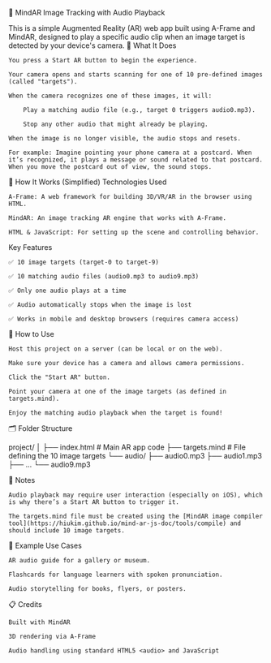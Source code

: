 📱 MindAR Image Tracking with Audio Playback

This is a simple Augmented Reality (AR) web app built using A-Frame and MindAR, designed to play a specific audio clip when an image target is detected by your device's camera.
🧠 What It Does

    You press a Start AR button to begin the experience.

    Your camera opens and starts scanning for one of 10 pre-defined images (called "targets").

    When the camera recognizes one of these images, it will:

        Play a matching audio file (e.g., target 0 triggers audio0.mp3).

        Stop any other audio that might already be playing.

    When the image is no longer visible, the audio stops and resets.

    For example: Imagine pointing your phone camera at a postcard. When it’s recognized, it plays a message or sound related to that postcard. When you move the postcard out of view, the sound stops.

🔧 How It Works (Simplified)
Technologies Used

    A-Frame: A web framework for building 3D/VR/AR in the browser using HTML.

    MindAR: An image tracking AR engine that works with A-Frame.

    HTML & JavaScript: For setting up the scene and controlling behavior.

Key Features

    ✅ 10 image targets (target-0 to target-9)

    ✅ 10 matching audio files (audio0.mp3 to audio9.mp3)

    ✅ Only one audio plays at a time

    ✅ Audio automatically stops when the image is lost

    ✅ Works in mobile and desktop browsers (requires camera access)

🚀 How to Use

    Host this project on a server (can be local or on the web).

    Make sure your device has a camera and allows camera permissions.

    Click the "Start AR" button.

    Point your camera at one of the image targets (as defined in targets.mind).

    Enjoy the matching audio playback when the target is found!

🗂 Folder Structure

project/
│
├── index.html              # Main AR app code
├── targets.mind            # File defining the 10 image targets
└── audio/
    ├── audio0.mp3
    ├── audio1.mp3
    ├── ...
    └── audio9.mp3

📝 Notes

    Audio playback may require user interaction (especially on iOS), which is why there’s a Start AR button to trigger it.

    The targets.mind file must be created using the [MindAR image compiler tool](https://hiukim.github.io/mind-ar-js-doc/tools/compile) and should include 10 image targets.

👀 Example Use Cases

    AR audio guide for a gallery or museum.

    Flashcards for language learners with spoken pronunciation.

    Audio storytelling for books, flyers, or posters.

📋 Credits

    Built with MindAR

    3D rendering via A-Frame

    Audio handling using standard HTML5 <audio> and JavaScript
